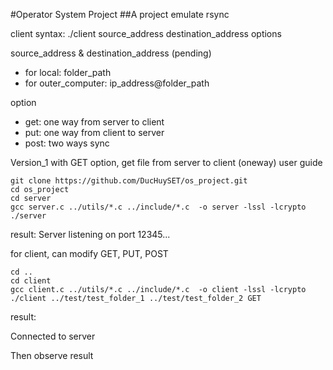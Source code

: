 #Operator System Project
##A project emulate rsync

client syntax: ./client source_address destination_address options

source_address & destination_address (pending)
- for local: folder_path
- for outer_computer: ip_address@folder_path

option
- get: one way from server to client
- put: one way from client to server
- post: two ways sync

Version_1 with GET option, get file from server to client (oneway)
user guide
```
git clone https://github.com/DucHuySET/os_project.git
cd os_project
cd server
gcc server.c ../utils/*.c ../include/*.c  -o server -lssl -lcrypto
./server
```
result: Server listening on port 12345...

for client, can modify GET, PUT, POST
```
cd ..
cd client
gcc client.c ../utils/*.c ../include/*.c  -o client -lssl -lcrypto
./client ../test/test_folder_1 ../test/test_folder_2 GET
```
result: 

Connected to server

Then observe result
